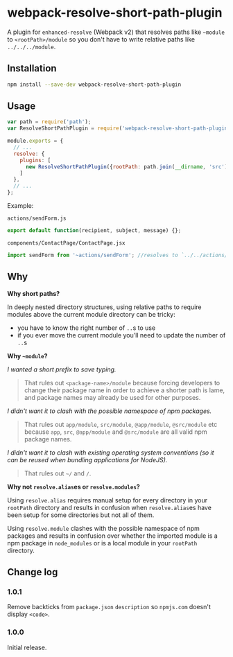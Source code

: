 # webpack-resolve-short-path-plugin

A plugin for `enhanced-resolve` (Webpack v2) that resolves paths like `~module` to `<rootPath>/module` so you don't have 
to write relative paths like `../../../module`.

## Installation

```bash
npm install --save-dev webpack-resolve-short-path-plugin
```

## Usage

```js
var path = require('path');
var ResolveShortPathPlugin = require('webpack-resolve-short-path-plugin');

module.exports = {
  // ...
  resolve: {
    plugins: [
      new ResolveShortPathPlugin({rootPath: path.join(__dirname, 'src')})
    ]
  },
  // ...
};

```

Example:

`actions/sendForm.js`
```js
export default function(recipient, subject, message) {};
```

`components/ContactPage/ContactPage.jsx`
```js
import sendForm from '~actions/sendForm'; //resolves to `../../actions/sendForm`
```

## Why

**Why short paths?**

In deeply nested directory structures, using relative paths to require modules above the current module directory can 
be tricky:
 - you have to know the right number of `..`s to use
 - if you ever move the current module you'll need to update the number of `..`s

**Why `~module`?**

*I wanted a short prefix to save typing.* 
> That rules out `<package-name>/module` because forcing developers to change their package name 
in order to achieve a shorter path is lame, and package names may already be used for other purposes.

*I didn't want it to clash with the possible namespace of npm packages.*
> That rules out `app/module`, `src/module`, `@app/module`, `@src/module` etc because `app`, `src`, `@app/module` and 
`@src/module` are all valid npm package names.

*I didn't want it to clash with existing operating system conventions (so it can be reused when bundling applications for NodeJS).*
> That rules out `~/` and `/`.

**Why not `resolve.alias`es or `resolve.modules`?**

Using `resolve.alias` requires manual setup for every directory in your `rootPath` directory and results in confusion when `resolve.alias`es
have been setup for some directories but not all of them.

Using `resolve.module` clashes with the possible namespace of npm packages and results in confusion over whether the imported 
module is a npm package in `node_modules` or is a local module in your `rootPath` directory.

## Change log

### 1.0.1

Remove backticks from `package.json` `description` so `npmjs.com` doesn't display `<code>`.

### 1.0.0

Initial release.